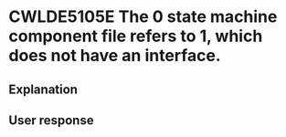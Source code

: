 # CWLDE5105E The 0 state machine component file refers to 1, which does not have an interface.

## Explanation

## User response
